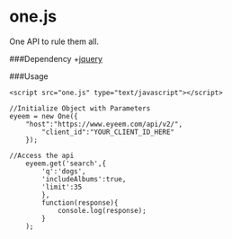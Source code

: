 one.js
======

One API to rule them all.

###Dependency
+[jquery](https://github.com/jquery/jquery)

###Usage

```
<script src="one.js" type="text/javascript"></script>
```

```
//Initialize Object with Parameters 
eyeem = new One({
  	"host":"https://www.eyeem.com/api/v2/",
		"client_id":"YOUR_CLIENT_ID_HERE"
	});

//Access the api
	eyeem.get('search',{
		'q':'dogs',
		'includeAlbums':true,
		'limit':35
		},
		function(response){
			console.log(response);
		}
	);
  
  ```
